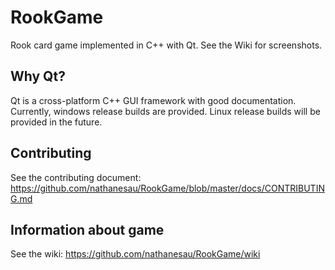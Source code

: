 # RookGame
Rook card game implemented in C++ with Qt. See the Wiki for screenshots.

## Why Qt?

Qt is a cross-platform C++ GUI framework with good documentation. Currently, windows release builds are provided. Linux release builds will be provided in the future.

## Contributing

See the contributing document: https://github.com/nathanesau/RookGame/blob/master/docs/CONTRIBUTING.md

## Information about game

See the wiki: https://github.com/nathanesau/RookGame/wiki
